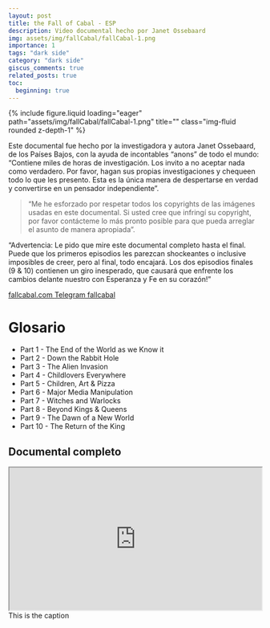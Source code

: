 ```yaml
---
layout: post
title: the Fall of Cabal - ESP
description: Video documental hecho por Janet Ossebaard
img: assets/img/fallCabal/fallCabal-1.png
importance: 1
tags: "dark side"
category: "dark side"
giscus_comments: true
related_posts: true
toc:
  beginning: true
---
```


<div class="row">
    <div class="col-sm mt-3 mt-md-0">
        {% include figure.liquid loading="eager" path="assets/img/fallCabal/fallCabal-1.png" title="" class="img-fluid rounded z-depth-1" %}
    </div>
</div>

Este documental fue hecho por la investigadora y autora Janet Ossebaard, de los Países Bajos, con la ayuda de incontables “anons” de todo el mundo: “Contiene miles de horas de investigación. Los invito a no aceptar nada como verdadero. Por favor, hagan sus propias investigaciones y chequeen todo lo que les presento. Esta es la única manera de despertarse en verdad y convertirse en un pensador independiente”.

> “Me he esforzado por respetar todos los copyrights de las imágenes usadas en este documental. Si usted cree que infringí su copyright, por favor contácteme lo más pronto posible para que pueda arreglar el asunto de manera apropiada”.

“Advertencia: Le pido que mire este documental completo hasta el final. Puede que los primeros episodios les parezcan shockeantes o inclusive imposibles de creer, pero al final, todo encajará. Los dos episodios finales (9 & 10) contienen un giro inesperado, que causará que enfrente los cambios delante nuestro con Esperanza y Fe en su corazón!”

<a href="https://www.fallcabal.com"> fallcabal.com </a>
<a href="https://t.me/Fall_of_the_Cabal"> Telegram fallcabal</a>

# Glosario

- Part 1 - The End of the World as we Know it
- Part 2 - Down the Rabbit Hole
- Part 3 - The Alien Invasion
- Part 4 - Childlovers Everywhere
- Part 5 - Children, Art & Pizza
- Part 6 - Major Media Manipulation
- Part 7 - Witches and Warlocks
- Part 8 - Beyond Kings & Queens
- Part 9 - The Dawn of a New World
- Part 10 - The Return of the King

## Documental completo

<div class="container-xl">
    <iframe id="iframe" style="width:100%; aspect-ratio:16 / 9;" src="https://odysee.com/$/embed/@Ocinuyos:8/LA-CAÍDA-DEL-CABAL:6?r=kE8vr2PoQ63pA2Z1ok7Xy2fRvMQJHfEX" allowfullscreen>
    </iframe> </iframe>
</div>
<div class="caption">
    This is the caption
</div>
